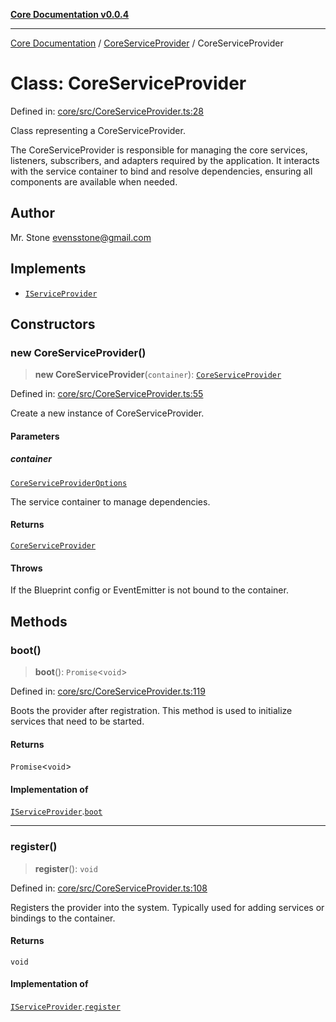 [**Core Documentation v0.0.4**](../../README.md)

***

[Core Documentation](../../modules.md) / [CoreServiceProvider](../README.md) / CoreServiceProvider

# Class: CoreServiceProvider

Defined in: [core/src/CoreServiceProvider.ts:28](https://github.com/stonemjs/core/blob/8c14a336c794eb98d8513b950cb1c2786962eaaf/src/CoreServiceProvider.ts#L28)

Class representing a CoreServiceProvider.

The CoreServiceProvider is responsible for managing the core services,
listeners, subscribers, and adapters required by the application.
It interacts with the service container to bind and resolve dependencies,
ensuring all components are available when needed.

## Author

Mr. Stone <evensstone@gmail.com>

## Implements

- [`IServiceProvider`](../../declarations/interfaces/IServiceProvider.md)

## Constructors

### new CoreServiceProvider()

> **new CoreServiceProvider**(`container`): [`CoreServiceProvider`](CoreServiceProvider.md)

Defined in: [core/src/CoreServiceProvider.ts:55](https://github.com/stonemjs/core/blob/8c14a336c794eb98d8513b950cb1c2786962eaaf/src/CoreServiceProvider.ts#L55)

Create a new instance of CoreServiceProvider.

#### Parameters

##### container

[`CoreServiceProviderOptions`](../interfaces/CoreServiceProviderOptions.md)

The service container to manage dependencies.

#### Returns

[`CoreServiceProvider`](CoreServiceProvider.md)

#### Throws

If the Blueprint config or EventEmitter is not bound to the container.

## Methods

### boot()

> **boot**(): `Promise`\<`void`\>

Defined in: [core/src/CoreServiceProvider.ts:119](https://github.com/stonemjs/core/blob/8c14a336c794eb98d8513b950cb1c2786962eaaf/src/CoreServiceProvider.ts#L119)

Boots the provider after registration. This method is used to initialize services that need to be started.

#### Returns

`Promise`\<`void`\>

#### Implementation of

[`IServiceProvider`](../../declarations/interfaces/IServiceProvider.md).[`boot`](../../declarations/interfaces/IServiceProvider.md#boot)

***

### register()

> **register**(): `void`

Defined in: [core/src/CoreServiceProvider.ts:108](https://github.com/stonemjs/core/blob/8c14a336c794eb98d8513b950cb1c2786962eaaf/src/CoreServiceProvider.ts#L108)

Registers the provider into the system. Typically used for adding services or bindings to the container.

#### Returns

`void`

#### Implementation of

[`IServiceProvider`](../../declarations/interfaces/IServiceProvider.md).[`register`](../../declarations/interfaces/IServiceProvider.md#register)
